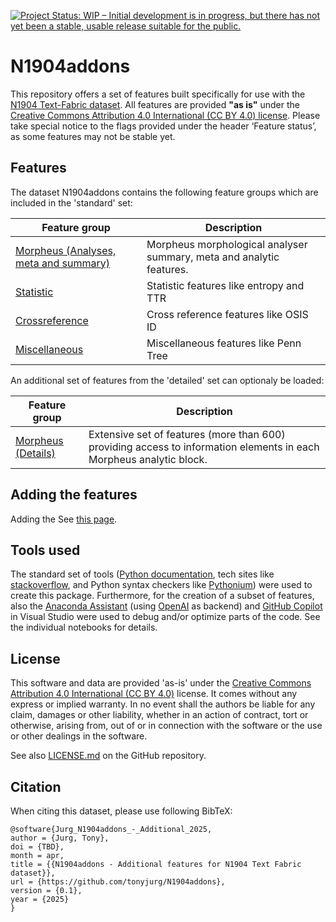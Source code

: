 [![Project Status: WIP – Initial development is in progress, but there has not yet been a stable, usable release suitable for the public.](https://www.repostatus.org/badges/latest/wip.svg)](https://www.repostatus.org/#wip)  

# N1904addons

This repository offers a set of features built specifically for use with the [N1904 Text-Fabric dataset](https://CenterBLC.github.io/N1904/). All  features are provided **"as is"** under the [Creative Commons Attribution 4.0 International (CC BY 4.0) license](https://github.com/tonyjurg/N1904addons/blob/main/LICENSE.md). Please take special notice to the flags provided under the header ‘Feature status’, as some features may not be stable yet.

## Features

The dataset N1904addons contains the following feature groups which are included in the 'standard' set: 

Feature group | Description
---|---
[Morpheus (Analyses, meta and summary)](features/README.md#feature-group-morpheus-analyses-meta-and-summary) | Morpheus morphological analyser summary, meta and analytic features.
[Statistic](features/README.md#feature-group-statistic) | Statistic features like entropy and TTR
[Crossreference](features/README.md#feature-group-cross-reference) | Cross reference features like OSIS ID
[Miscellaneous](features/README.md#feature-group-miscellaneous) | Miscellaneous features like Penn Tree 

An additional set of features from the 'detailed' set can optionaly be loaded: 

Feature group | Description
---|---
[Morpheus (Details)](features/README.md#feature-group-morpheus-details) | Extensive set of features (more than 600) providing access to information elements in each Morpheus analytic block. 


## Adding the features

Adding the 
See [this page](using_the_dataset.md).


## Tools used

The standard set of tools ([Python documentation](https://www.python.org/doc/), tech sites like [stackoverflow](https://stackoverflow.com/), and Python syntax checkers like [Pythonium](https://pythonium.net/linter)) were used to create this package. Furthermore, for the creation of a subset of features, also the [Anaconda Assistant](https://www.anaconda.com/capability/anaconda-assistant) (using [OpenAI](https://openai.com/) as backend) and [GitHub Copilot](https://github.com/features/copilot) in Visual Studio were used to debug and/or optimize parts of the code. See the individual notebooks for details.


## License

This software and data are provided 'as-is' under the [Creative Commons Attribution 4.0 International (CC BY 4.0)](http://creativecommons.org/licenses/by/4.0/) license. It comes without any express or implied warranty. In no event shall the authors be liable for any claim, damages or other liability, whether in an action of contract, tort or otherwise, arising from, out of or in connection with the software or the use or other dealings in the software.

See also [LICENSE.md](https://github.com/tonyjurg/N1904addons/blob/main/LICENSE.md) on the GitHub repository.


## Citation

When citing this dataset, please use following BibTeX:

```
@software{Jurg_N1904addons_-_Additional_2025,
author = {Jurg, Tony},
doi = {TBD},
month = apr,
title = {{N1904addons - Additional features for N1904 Text Fabric dataset}},
url = {https://github.com/tonyjurg/N1904addons},
version = {0.1},
year = {2025}
}
```

